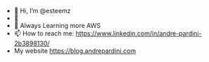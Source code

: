 - 👋 Hi, I’m @esteemz
- 👀 
- 🌱 Always Learning more AWS
- 📫 How to reach me: https://www.linkedin.com/in/andre-pardini-2b3898130/
- My website https://blog.andrepardini.com 

<!---
esteemz/esteemz is a ✨ special ✨ repository because its `README.md` (this file) appears on your GitHub profile.
You can click the Preview link to take a look at your changes.
--->
